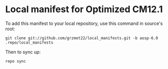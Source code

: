Local manifest for Optimized CM12.1
==============

To add this manifest to your local repository, use this command in source's root:

    git clone git://github.com/grzmot22/local_manifests.git -b aosp-6.0 .repo/local_manifests

Then to sync up:

    repo sync
